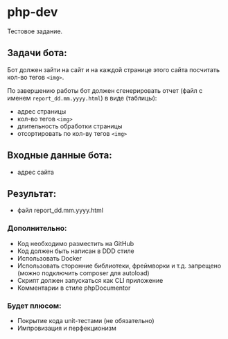 # php-dev

Тестовое задание.

## Задачи бота:

Бот должен зайти на сайт и на каждой странице этого сайта посчитать кол-во тегов `<img>`. 

По завершению работы бот должен сгенерировать отчет (файл с именем `report_dd.mm.yyyy.html`) в виде (таблицы): 

 - адрес страницы
 - кол-во тегов `<img>`
 - длительность обработки страницы 
 - отсортировать по кол-ву тегов `<img>`
    
## Входные данные бота:
 - адрес сайта 
    
## Результат:
 - файл report_dd.mm.yyyy.html 
    
### Дополнительно:
 - Код необходимо разместить на GitHub
 - Код должен быть написан в DDD стиле
 - Использовать Docker
 - Использовать сторонние библиотеки, фреймворки и т.д. запрещено (можно подключить composer для autoload)
 - Скрипт должен запускаться как CLI приложение
 - Комментарии в стиле phpDocumentor

### Будет плюсом:
 - Покрытие кода unit-тестами (не обязательно)
 - Импровизация и перфекционизм
